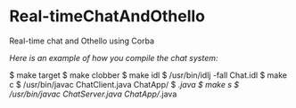 # Real-timeChatAndOthello
Real-time chat and Othello using Corba

 _Here is an example of how you compile the chat system:_

 $ make target
 $ make clobber
 $ make idl
 $ /usr/bin/idlj -fall Chat.idl
 $ make c
 $ /usr/bin/javac ChatClient.java ChatApp/
 $ *.java
 $ make s
 $ /usr/bin/javac ChatServer.java ChatApp/*.java
